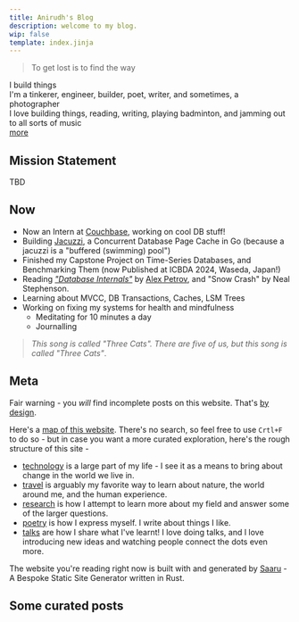 ```yaml
---
title: Anirudh's Blog
description: welcome to my blog.
wip: false
template: index.jinja
---
```


> To get lost is to find the way

<div class="header-div">
  <div>
    <p>
      I build things<br>
      I'm a tinkerer, engineer, builder, poet, writer, and sometimes, a photographer<br>
      I love building things, reading, writing, playing badminton, and jamming out to all sorts of music <br>
      <a href="/about.html"> more </a>
    </p>
  </div>
  <!-- <img src="https://i.imgur.com/tryzuka.png" /> -->
</div>

## Mission Statement

TBD

## Now

- Now an Intern at [Couchbase](https://www.couchbase.com/), working on cool DB
  stuff!
- Building [Jacuzzi](https://github.com/anirudhRowjee/jacuzzi), a Concurrent
  Database Page Cache in Go (because a jacuzzi is a "buffered (swimming) pool")
- Finished my Capstone Project on Time-Series Databases, and Benchmarking Them
  (now Published at ICBDA 2024, Waseda, Japan!)
- Reading [_"Database Internals"_](http://databass.dev/) by
  [Alex Petrov](https://twitter.com/ifesdjeen), and "Snow Crash" by Neal
  Stephenson.
- Learning about MVCC, DB Transactions, Caches, LSM Trees
- Working on fixing my systems for health and mindfulness
  - Meditating for 10 minutes a day
  - Journalling

> _This song is called "Three Cats". There are five of us, but this song is
> called "Three Cats"_.

## Meta

Fair warning - you _will_ find incomplete posts on this website. That's
[by design](https://notes.andymatuschak.org/Work_with_the_garage_door_up).

Here's a [map of this website](/tags/index.html). There's no search, so feel
free to use `Crtl+F` to do so - but in case you want a more curated exploration,
here's the rough structure of this site -

- [technology](/tech.html) is a large part of my life - I see it as a means to
  bring about change in the world we live in.
- [travel](/travel.html) is arguably my favorite way to learn about nature, the
  world around me, and the human experience.
- [research](/research.html) is how I attempt to learn more about my field and
  answer some of the larger questions.
- [poetry](/poetry.html) is how I express myself. I write about things I like.
- [talks](/talks.html) are how I share what I've learnt! I love doing talks, and
  I love introducing new ideas and watching people connect the dots even more.

The website you're reading right now is built with and generated by
[Saaru](https://github.com/anirudhRowjee/saaru) - A Bespoke Static Site
Generator written in Rust.

## Some curated posts
